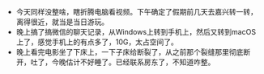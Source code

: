 - 今天同样没整啥，瞎折腾电脑看视频。下午确定了假期前几天去嘉兴转一转，离得很近，就当是当日游玩。
- 晚上搞了搞微信的聊天记录，从Windows上转到手机上，然后又转到macOS上了，感觉手机上的有点多了，10G，太占空间了。
- 晚上看完电影坐了下床上，一下子床给断裂了，从之前那个裂缝那里彻底断开，吐了，今晚估计不好睡了。已经联系房东了，不知道咋整。